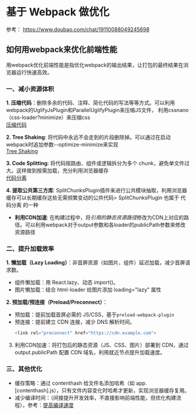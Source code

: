 # 基于 Webpack 做优化

参考：
https://www.doubao.com/chat/19110088049245698

## 如何用webpack来优化前端性能
用webpack优化前端性能是指优化webpack的输出结果，让打包的最终结果在浏览器运行快速高效。​ 

### 一、减小资源体积
**1. 压缩代码**：删除多余的代码、注释、简化代码的写法等等方式。可以利用webpack的UglifyJsPlugin和ParallelUglifyPlugin来压缩JS文件， 利用cssnano（css-loader?minimize）来压缩css​   
[压缩代码](./1.3.1__压缩.md)

**2. Tree Shaking**: 将代码中永远不会走到的片段删除掉。可以通过在启动webpack时追加参数--optimize-minimize来实现​   
[Tree Shaking](./1.3.3__Tree%20shaking.md)

**3. Code Splitting**: 将代码按路由、组件或逻辑拆分为多个 chunk，避免单文件过大。这样做到按需加载，充分利用浏览器缓存​   
[代码分离](./1.3.2__代码分离.md)

**4. 提取公共第三方库**: SplitChunksPlugin插件来进行公共模块抽取，利用浏览器缓存可以长期缓存这些无需频繁变动的公共代码​
    > SplitChunksPlugin 也属于 代码分离 的一种

* **利用CDN加速**: 在构建过程中，将*引用的静态资源路径*修改为CDN上对应的路径。可以利用webpack对于output参数和各loader的publicPath参数来修改资源路径​

### 二、提升加载效率
**1. 懒加载（Lazy Loading）**：非首屏资源（如图片、组件）延迟加载，减少首屏请求数。
* 组件懒加载：用 React.lazy、动态 import()。
* 图片懒加载：结合 html-loader 给图片添加 loading="lazy" 属性

**2. 预加载/预连接（Preload/Preconnect）**：
* 预加载：提前加载首屏必需的 JS/CSS，基于```preload-webpack-plugin```
* 预连接：提前建立 CDN 连接，减少 DNS 解析时间。
    ```js
    <link rel="preconnect" href="https://cdn.example.com">   
    ```
3. 利用CDN加速：将打包后的静态资源（JS、CSS、图片）部署到 CDN，通过 output.publicPath 配置 CDN 域名，利用就近节点提升加载速度。


### 三、其他优化
* 缓存策略：通过 contenthash 给文件名添加哈希（如 app.[contenthash].js），只有文件内容变化时哈希才更新，实现浏览器缓存复用。
* 减少编译时间：（间接提升开发效率，不直接影响前端性能，但优化构建流程），参考：[提高编译速度](./1.2__如何提高webpack构建速度.md)
